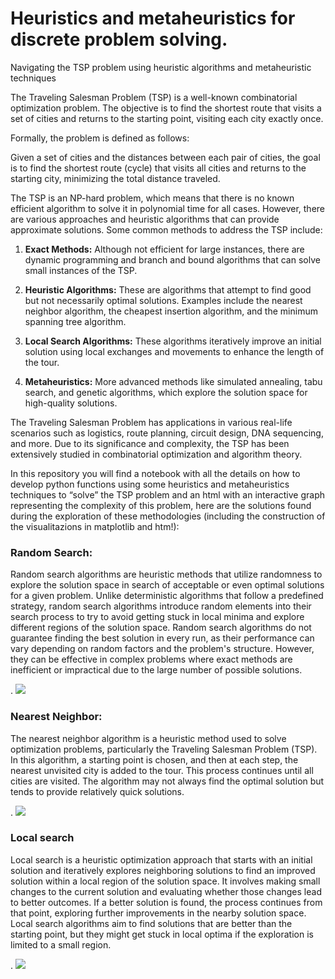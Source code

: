 # Heuristics and metaheuristics for discrete problem solving.
Navigating the TSP problem using heuristic algorithms and metaheuristic techniques

The Traveling Salesman Problem (TSP) is a well-known combinatorial optimization problem. The objective is to find the shortest route that visits a set of cities and returns to the starting point, visiting each city exactly once.

Formally, the problem is defined as follows:

Given a set of cities and the distances between each pair of cities, the goal is to find the shortest route (cycle) that visits all cities and returns to the starting city, minimizing the total distance traveled.

The TSP is an NP-hard problem, which means that there is no known efficient algorithm to solve it in polynomial time for all cases. However, there are various approaches and heuristic algorithms that can provide approximate solutions. Some common methods to address the TSP include:

1. **Exact Methods:** Although not efficient for large instances, there are dynamic programming and branch and bound algorithms that can solve small instances of the TSP.

2. **Heuristic Algorithms:** These are algorithms that attempt to find good but not necessarily optimal solutions. Examples include the nearest neighbor algorithm, the cheapest insertion algorithm, and the minimum spanning tree algorithm.

3. **Local Search Algorithms:** These algorithms iteratively improve an initial solution using local exchanges and movements to enhance the length of the tour.

4. **Metaheuristics:** More advanced methods like simulated annealing, tabu search, and genetic algorithms, which explore the solution space for high-quality solutions.

The Traveling Salesman Problem has applications in various real-life scenarios such as logistics, route planning, circuit design, DNA sequencing, and more. Due to its significance and complexity, the TSP has been extensively studied in combinatorial optimization and algorithm theory.

In this repository you will find a notebook with all the details on how to develop python functions using some heuristics and metaheuristics techniques to “solve” the TSP problem and an html with an interactive graph representing the complexity of this problem, here are the solutions found during the exploration of these methodologies (including the construction of the visualitazions in matplotlib and htm!): 

### Random Search:
Random search algorithms are heuristic methods that utilize randomness to explore the solution space in search of acceptable or even optimal solutions for a given problem. Unlike deterministic algorithms that follow a predefined strategy, random search algorithms introduce random elements into their search process to try to avoid getting stuck in local minima and explore different regions of the solution space. Random search algorithms do not guarantee finding the best solution in every run, as their performance can vary depending on random factors and the problem's structure. However, they can be effective in complex problems where exact methods are inefficient or impractical due to the large number of possible solutions.

  . ![](multimedia/Local_search_anim.gif)


### Nearest Neighbor:
The nearest neighbor algorithm is a heuristic method used to solve optimization problems, particularly the Traveling Salesman Problem (TSP). In this algorithm, a starting point is chosen, and then at each step, the nearest unvisited city is added to the tour. This process continues until all cities are visited. The algorithm may not always find the optimal solution but tends to provide relatively quick solutions.

  . ![](multimedia/Nearest_Neighbor_anim.gif)

### Local search 
Local search is a heuristic optimization approach that starts with an initial solution and iteratively explores neighboring solutions to find an improved solution within a local region of the solution space. It involves making small changes to the current solution and evaluating whether those changes lead to better outcomes. If a better solution is found, the process continues from that point, exploring further improvements in the nearby solution space. Local search algorithms aim to find solutions that are better than the starting point, but they might get stuck in local optima if the exploration is limited to a small region.

  . ![](multimedia/Local_search_anim.gif)


  
